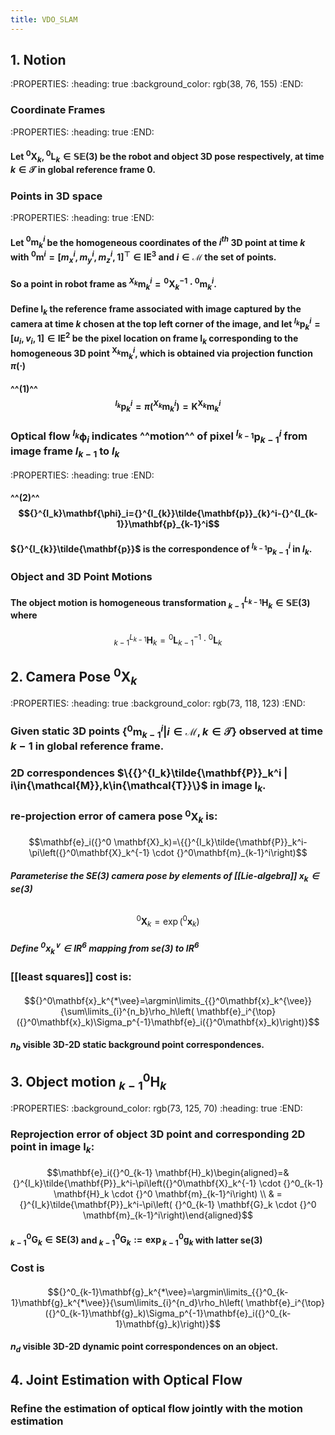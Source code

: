 ```yaml
---
title: VDO_SLAM
---
```


## 1. Notion
:PROPERTIES:
:heading: true
:background_color: rgb(38, 76, 155)
:END:
### Coordinate Frames
:PROPERTIES:
:heading: true
:END:
#### Let ${}^0 \mathbf{X}_k,{}^0 \mathbf{L}_k\in{\mathbb{SE}(3)}$ be the robot and object 3D pose respectively, at time $k\in{\mathcal{T}}$ in global reference frame $0$.
### Points in 3D space
:PROPERTIES:
:heading: true
:END:
#### Let ${}^0 \mathbf{m}_k^i$ be the homogeneous coordinates of the $i^{th}$ 3D point at time $k$ with ${}^0\mathbf{m}^i=\left[m_x^i,m_y^i,m_z^i,1 \right]^{\top} \in{\text{IE}^3}$ and $i\in {\mathcal{M}}$ the set of points.
#### So a point in robot frame as ${}^{X_k}\mathbf{m}_k^i={}^0\mathbf{X}_k^{-1}\cdot  {}^0 \mathbf{m}_k^i$.
#### Define $\mathbf{I}_k$ the reference frame associated with image captured by the camera at time $k$ chosen at the top left corner of the image, and let ${}^{I_k}\mathbf{p}_k^i=\left[u_i,v_i,1 \right]\in{\text{IE}^2}$ be the pixel location on frame $\mathbf{I}_k$ corresponding to the homogeneous 3D point ${}^{\mathbf{X}_k}\mathbf{m}_k^i$, which is obtained via projection function $\pi(\cdot)$
#### ^^(1)^^  $${}^{I_k}\mathbf{p}_k^i=\pi\left({}^{X_k}\mathbf{m}_k^i\right)=\mathbf{K}{}^{\mathbf{X}_k}\mathbf{m}_k^i$$
### Optical flow ${}^{I_k}\mathbf{\phi}_i$ indicates ^^motion^^ of pixel ${}^{I_{k-1}}\mathbf{p}_{k-1}^i$ from image frame $I_{k-1}$ to $I_k$
:PROPERTIES:
:heading: true
:END:
#### ^^(2)^^  $${}^{I_k}\mathbf{\phi}_i={}^{I_{k}}\tilde{\mathbf{p}}_{k}^i-{}^{I_{k-1}}\mathbf{p}_{k-1}^i$$
#### ${}^{I_{k}}\tilde{\mathbf{p}}$ is the correspondence of ${}^{I_{k-1}}\mathbf{p}_{k-1}^i$ in $I_k$.
### Object and 3D Point Motions
#### The object motion is homogeneous transformation ${}^{L_{k-1}}_{k-1}\mathbf{H}_k\in{\mathbb{SE}(3)}$ where
####
$${}^{L_{k-1}}_{k-1}\mathbf{H}_k={}^0 \mathbf{L}_{k-1}^{-1} \cdot {}^0 \mathbf{L}_k$$
## 2. Camera Pose ${}^0 \mathbf{X}_k$
:PROPERTIES:
:heading: true
:background_color: rgb(73, 118, 123)
:END:
### Given static 3D points $\{{}^0\mathbf{m}_{k-1}^i | i\in{\mathcal{M}}, k\in{\mathcal{T}}\}$ observed at time $k-1$ in global reference frame.
### 2D correspondences $\{{}^{I_k}\tilde{\mathbf{P}}_k^i | i\in{\mathcal{M}},k\in{\mathcal{T}}\}$ in image $\mathbf{I}_k$.
### re-projection error of camera pose ${}^0 \mathbf{X}_k$ is:
####
$$\mathbf{e}_i({}^0 \mathbf{X}_k)=\{{}^{I_k}\tilde{\mathbf{P}}_k^i-\pi\left({}^0\mathbf{X}_k^{-1} \cdot {}^0\mathbf{m}_{k-1}^i\right)$$
##### Parameterise the SE(3) camera pose by elements of [[Lie-algebra]] $\mathbf{x}_k \in{se(3)}$
######
$${}^0 \mathbf{X}_k=\exp({}^0\mathbf{x}_k)$$
##### Define ${}^0\mathbf{x}_k^{\vee}\in{IR^6}$ mapping from se(3) to $IR^6$
### [[least squares]] **cost** is:
####
$${}^0\mathbf{x}_k^{*\vee}=\argmin\limits_{{}^0\mathbf{x}_k^{\vee}}{\sum\limits_{i}^{n_b}\rho_h\left( \mathbf{e}_i^{\top}({}^0\mathbf{x}_k)\Sigma_p^{-1}\mathbf{e}_i({}^0\mathbf{x}_k)\right)}$$
#### $n_b$ visible 3D-2D static background point correspondences.
## 3. Object motion ${}^0_{k-1}\mathbf{H}_k$
:PROPERTIES:
:background_color: rgb(73, 125, 70)
:heading: true
:END:
### Reprojection error of object 3D point and corresponding 2D point in image $\mathbf{I}_k$:
####
$$\mathbf{e}_i({}^0_{k-1} \mathbf{H}_k)\begin{aligned}=& {}^{I_k}\tilde{\mathbf{P}}_k^i-\pi\left({}^0\mathbf{X}_k^{-1} \cdot {}^0_{k-1} \mathbf{H}_k \cdot {}^0 \mathbf{m}_{k-1}^i\right) \\
& ={}^{I_k}\tilde{\mathbf{P}}_k^i-\pi\left( {}^0_{k-1} \mathbf{G}_k \cdot {}^0 \mathbf{m}_{k-1}^i\right)\end{aligned}$$
#### ${}^0_{k-1} \mathbf{G}_k \in{\text{SE}(3)}$ and ${}^0_{k-1} \mathbf{G}_k:=\exp{{}^0_{k-1}\mathbf{g}_k}$ with latter se(3)
### **Cost** is
####
$${}^0_{k-1}\mathbf{g}_k^{*\vee}=\argmin\limits_{{}^0_{k-1}\mathbf{g}_k^{*\vee}}{\sum\limits_{i}^{n_d}\rho_h\left( \mathbf{e}_i^{\top}({}^0_{k-1}\mathbf{g}_k)\Sigma_p^{-1}\mathbf{e}_i({}^0_{k-1}\mathbf{g}_k)\right)}$$
#### $n_d$ visible 3D-2D dynamic point correspondences on an object.
## 4. Joint Estimation with Optical Flow
### Refine the estimation of optical flow jointly with the motion estimation
###
